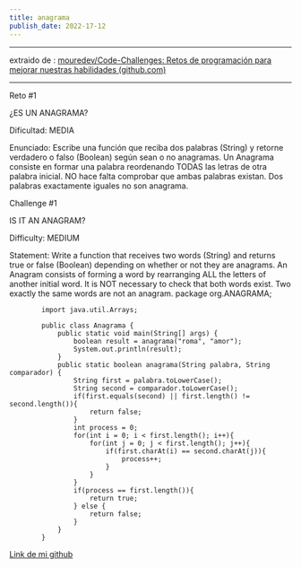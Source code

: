 ```yaml
---
title: anagrama
publish_date: 2022-17-12
---
```

---

extraido de : [mouredev/Code-Challenges: Retos de programación para mejorar nuestras habilidades (github.com)](https://github.com/mouredev/Code-Challenges)

---

Reto #1

¿ES UN ANAGRAMA?

Dificultad: MEDIA

Enunciado: Escribe una función que reciba dos palabras (String) y retorne verdadero o falso (Boolean) según sean o no anagramas.
Un Anagrama consiste en formar una palabra reordenando TODAS las letras de otra palabra inicial.
NO hace falta comprobar que ambas palabras existan.
Dos palabras exactamente iguales no son anagrama.

Challenge #1

IS IT AN ANAGRAM?

Difficulty: MEDIUM

Statement: Write a function that receives two words (String) and returns true or false (Boolean) depending on whether or not they are anagrams.
An Anagram consists of forming a word by rearranging ALL the letters of another initial word.
It is NOT necessary to check that both words exist.
Two exactly the same words are not an anagram.
package org.ANAGRAMA;

            import java.util.Arrays;

            public class Anagrama {
                public static void main(String[] args) {
                    boolean result = anagrama("roma", "amor");
                    System.out.println(result);
                }
                public static boolean anagrama(String palabra, String comparador) {
                    String first = palabra.toLowerCase();
                    String second = comparador.toLowerCase();
                    if(first.equals(second) || first.length() != second.length()){
                        return false;
                    }
                    int process = 0;
                    for(int i = 0; i < first.length(); i++){
                        for(int j = 0; j < first.length(); j++){
                            if(first.charAt(i) == second.charAt(j)){
                                process++;
                            }
                        }
                    }
                    if(process == first.length()){
                        return true;
                    } else {
                        return false;
                    }
                }
            }

[Link de mi github](https://github.com/VictorMagrdev)
